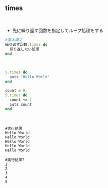 ## times  
<br>

- 先に繰り返す回数を指定してループ処理をする
```rb
#基本構文
繰り返す回数.times do
  繰り返したい処理
end
```
<br>

```rb
5.times do
  puts "Hello World"
end

count = 0
5.times do
  count += 1
  puts count
end
```
<br>

```
#実行結果
Hello World
Hello World
Hello World
Hello World
Hello World

#実行結果2
1
2                                
3                                
4                                
5
```